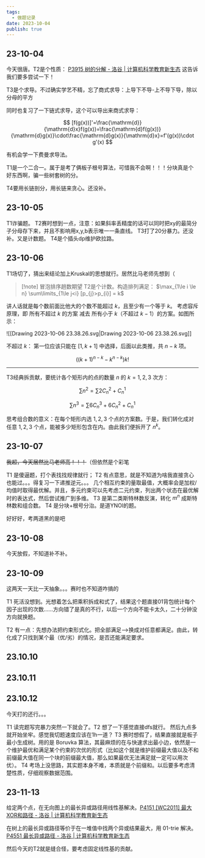 ```yaml
---
tags:
  - 做题记录
date: 2023-10-04
publish: true
---
```


## 23-10-04

今天很唐。T2是个性质：
[P3915 树的分解 - 洛谷 | 计算机科学教育新生态](https://www.luogu.com.cn/problem/P3915)
这告诉我们要多尝试一下！

T3是个求导。不过确实学艺不精，忘了商式求导：上导下不导-上不导下导，除以分母的平方

同时也复习了一下链式求导，这个可以导出来商式求导：

$$
[f(g(x))]'=\frac{\mathrm{d}}{\mathrm{d}x}f(g(x))=\frac{\mathrm{d}f(g(x))}{\mathrm{d}g(x)}\cdot\frac{\mathrm{d}g(x)}{\mathrm{d}x}=f'(g(x))\cdot g'(x)
$$

有机会学一下费曼求导法。

T1是一个二合一。属于是考了俩板子根号算法，可惜我不会啊！！！分块真是个好东西啊，骗一些树套树的分。

T4要用长链剖分，用长链来贪心。还没补。

## 23-10-05

T1诈骗题。
T2赛时想到一点，注意：如果斜率丢精度的话可以同时把xy的最简分子分母存下来，并且不影响用x,y,b表示唯一一条直线。
T3打了20分暴力。还没补。又是计数题。
T4是个插头dp维护欧拉路。

## 23-10-06

T1场切了，猜出来结论加上Kruskal的思想就行。居然比马老师先想到（

> [!note] 冒泡排序趟数期望
> T2是个计数。构造排列满足：
> $\max_{1\le i \le n} \sum\limits_{1\le j<i} [p_{j}>p_{i}] = k$

讲人话就是每个数前面比他大的个数不能超过 $k$，且至少有一个等于 $k$。
考虑容斥原理，即 所有不超过 $k$ 的方案 减去 所有小于 $k$（不超过 $k-1$）的方案。如图所示：

![[Drawing 2023-10-06 23.38.26.svg|Drawing 2023-10-06 23.38.26.svg]]

不超过 $k$：
第一位应该只能在 $[1,k+1]$ 中选择，后面以此类推，共 $n-k$ 项。

$$
((k+1)^{n-k}-k^{n-k})k!
$$

---

T3经典拆贡献，要统计各个矩形内的点的数量 $n$ 的 $k=1,2,3$ 次方：

$$
\sum\limits n^{2}=\sum\limits 2C_n^2+C_n^1
$$

$$
\sum\limits n^{3}=\sum\limits 6C_n^3+6C_n^2+C_n^1
$$

思考组合数的意义：在每个矩形内选 $1,2,3$ 个点的方案数。于是，我们转化成对任意 $1,2,3$ 个点，能被多少矩形包含在内。由此我们便拆开了 $n^k$。

## 23-10-07

~~我超，今天居然比马老师高！！！~~（但依然是个彩笔

T1 是傻逼题，打个表找找规律就行；
T2 有点意思，就是不知道为啥我直接贪心也能过。。。得复习一下递推逆元。。。
几个相互约束的量取最值，大概率会是加权/均值时取得最优解。并且，多元约束可以先考虑二元约束，列出两个状态在最优解时的表达式，然后尝试推广到多维。
T3 是第二类斯特林数反演，转化 $m^n$ 成斯特林数和组合数。
T4 是分块+根号分治。是道YNOI的题。

好好好，考两道黑的是吧

## 23-10-08

今天放假，不知道补不补。

## 23-10-09

这两天一天比一天抽象。。。赛时也不知道咋搞的

T1 死活没想到。光想着怎么把乘积拆成和式了，结果这个题直接01背包统计每个因子出现的次数……方向错了是真的不行，以后一个方向不能卡太久，二十分钟没方向就换题。

T2 有一点：先想办法把约束形式化。把全部满足-->换成对任意都满足。由此，转化成了只找到某个最（优/劣）的情况，是否还能满足要求。

## 23.10.10




## 23.10.11



## 23.10.12

今天打的还行。。。

T1 读完题写完暴力突然一下就会了。T2 想了一下感觉直接dfs就行。
然后九点多就开始坐牢。感觉我切题速度应该在1h一道？
T3 赛时想假了，结果直接就是板子最小生成树。用的是 Boruvka 算法，其最麻烦的在与快速求出最小边，依然是一个维护最优和满足某个约束的次优的形式（比如这个就是维护前缀最大值以及不和前缀最大值在同一个块的前缀最大值，那么如果最优无法满足就一定可以用次优）。
T4 考场上没思路，其实题本身不难，本质就是个前缀和。以后要多考虑清楚性质，仔细观察数据范围。





## 23-11-13

给定两个点，在无向图上的最长异或路径用线性基解决。[P4151 [WC2011] 最大XOR和路径 - 洛谷 | 计算机科学教育新生态](https://www.luogu.com.cn/problem/P4151)

在树上的最长异或路径等价于在一堆值中找两个异或结果最大，用 01-trie 解决。[P4551 最长异或路径 - 洛谷 | 计算机科学教育新生态](https://www.luogu.com.cn/problem/P4551)

然后今天的T2就是缝合怪，要考虑固定线性基的贡献。

